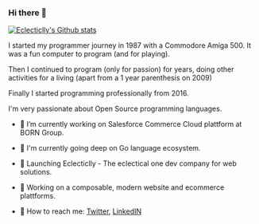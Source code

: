 ### Hi there 👋

[![Eclecticlly's Github stats](https://github-readme-stats.vercel.app/api?username=eclecticlly&show_icons=true&theme=radical)](https://github.com/eclecticlly/github-readme-stats)

I started my programmer journey in 1987 with a Commodore Amiga 500.
It was a fun computer to program (and for playing).

Then I continued to program (only for passion) for years, doing other activities for a living (apart from a 1 year parenthesis on 2009)

Finally I started programming professionally from 2016.

I'm very passionate about Open Source programming languages.

- :wrench:  I’m currently working on Salesforce Commerce Cloud plattform at BORN Group.

- :book:  I'm currently going deep on Go language ecosystem.

- :rocket:  Launching Eclecticlly - The eclectical one dev company for web solutions.  

- :construction:  Working on a composable, modern website and ecommerce plattforms.

- :postbox:  How to reach me: [Twitter](https://twitter.com/eclecticlly), [LinkedIN](https://www.linkedin.com/in/maxbertinetti/)
